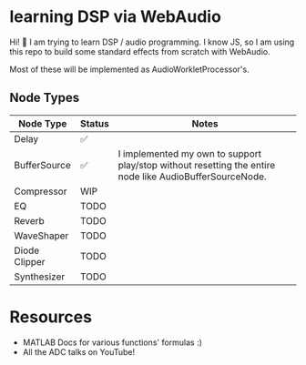 # learning DSP via WebAudio

Hi! :wave: I am trying to learn DSP / audio programming. I know JS, so I am using this repo to build some standard effects from scratch with WebAudio.

Most of these will be implemented as AudioWorkletProcessor's. 

## Node Types

Node Type|Status|Notes
------|------|------
Delay|:white_check_mark:
BufferSource|:white_check_mark:|I implemented my own to support play/stop without resetting the entire node like AudioBufferSourceNode.
Compressor|WIP|
EQ|TODO|
Reverb|TODO|
WaveShaper|TODO|
Diode Clipper|TODO|
Synthesizer|TODO|

# Resources

- MATLAB Docs for various functions' formulas :)
- All the ADC talks on YouTube!
